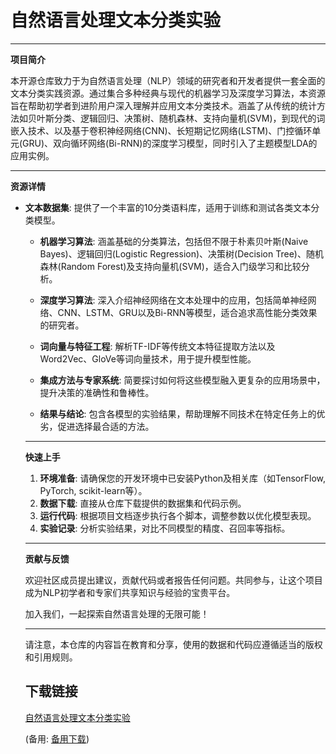 # 自然语言处理文本分类实验

---

**项目简介**

本开源仓库致力于为自然语言处理（NLP）领域的研究者和开发者提供一套全面的文本分类实践资源。通过集合多种经典与现代的机器学习及深度学习算法，本资源旨在帮助初学者到进阶用户深入理解并应用文本分类技术。涵盖了从传统的统计方法如贝叶斯分类、逻辑回归、决策树、随机森林、支持向量机(SVM)，到现代的词嵌入技术、以及基于卷积神经网络(CNN)、长短期记忆网络(LSTM)、门控循环单元(GRU)、双向循环网络(Bi-RNN)的深度学习模型，同时引入了主题模型LDA的应用实例。

---

**资源详情**

- **文本数据集**: 提供了一个丰富的10分类语料库，适用于训练和测试各类文本分类模型。

  - **机器学习算法**: 涵盖基础的分类算法，包括但不限于朴素贝叶斯(Naive Bayes)、逻辑回归(Logistic Regression)、决策树(Decision Tree)、随机森林(Random Forest)及支持向量机(SVM)，适合入门级学习和比较分析。

  - **深度学习算法**: 深入介绍神经网络在文本处理中的应用，包括简单神经网络、CNN、LSTM、GRU以及Bi-RNN等模型，适合追求高性能分类效果的研究者。

  - **词向量与特征工程**: 解析TF-IDF等传统文本特征提取方法以及Word2Vec、GloVe等词向量技术，用于提升模型性能。

  - **集成方法与专家系统**: 简要探讨如何将这些模型融入更复杂的应用场景中，提升决策的准确性和鲁棒性。

  - **结果与结论**: 包含各模型的实验结果，帮助理解不同技术在特定任务上的优劣，促进选择最合适的方法。

  ---

  **快速上手**

  1. **环境准备**: 请确保您的开发环境中已安装Python及相关库（如TensorFlow, PyTorch, scikit-learn等）。
  2. **数据下载**: 直接从仓库下载提供的数据集和代码示例。
  3. **运行代码**: 根据项目文档逐步执行各个脚本，调整参数以优化模型表现。
  4. **实验记录**: 分析实验结果，对比不同模型的精度、召回率等指标。

  ---

  **贡献与反馈**

  欢迎社区成员提出建议，贡献代码或者报告任何问题。共同参与，让这个项目成为NLP初学者和专家们共享知识与经验的宝贵平台。

  加入我们，一起探索自然语言处理的无限可能！

  ---

  请注意，本仓库的内容旨在教育和分享，使用的数据和代码应遵循适当的版权和引用规则。

  ## 下载链接
  [自然语言处理文本分类实验](https://pan.quark.cn/s/a9aa78978712) 

  (备用: [备用下载](https://pan.baidu.com/s/1qrihQBROwd6VB5ZNA9Saug?pwd=7yjg))
